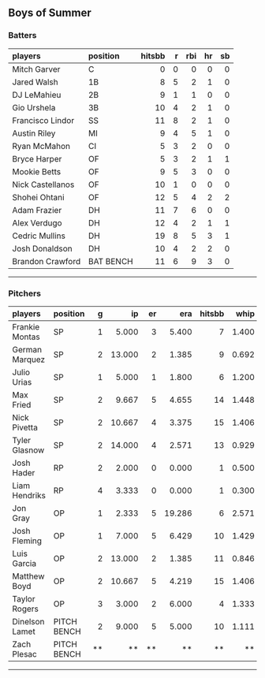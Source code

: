 ## Boys of Summer

### Batters

 
|players          |position  | hitsbb|  r| rbi| hr| sb| 
|:----------------|:---------|------:|--:|---:|--:|--:| 
|Mitch Garver     |C         |      0|  0|   0|  0|  0| 
|Jared Walsh      |1B        |      8|  5|   2|  1|  0| 
|DJ LeMahieu      |2B        |      9|  1|   1|  0|  0| 
|Gio Urshela      |3B        |     10|  4|   2|  1|  0| 
|Francisco Lindor |SS        |     11|  8|   2|  1|  0| 
|Austin Riley     |MI        |      9|  4|   5|  1|  0| 
|Ryan McMahon     |CI        |      5|  3|   2|  0|  0| 
|Bryce Harper     |OF        |      5|  3|   2|  1|  1| 
|Mookie Betts     |OF        |      9|  5|   3|  0|  0| 
|Nick Castellanos |OF        |     10|  1|   0|  0|  0| 
|Shohei Ohtani    |OF        |     12|  5|   4|  2|  2| 
|Adam Frazier     |DH        |     11|  7|   6|  0|  0| 
|Alex Verdugo     |DH        |     12|  4|   2|  1|  1| 
|Cedric Mullins   |DH        |     19|  8|   5|  3|  1| 
|Josh Donaldson   |DH        |     10|  4|   2|  2|  0| 
|Brandon Crawford |BAT BENCH |     11|  6|   9|  3|  0| 

* * *

### Pitchers

 
|players        |position    |  g|     ip| er|    era| hitsbb|  whip| so|  w| sv| 
|:--------------|:-----------|--:|------:|--:|------:|------:|-----:|--:|--:|--:| 
|Frankie Montas |SP          |  1|  5.000|  3|  5.400|      7| 1.400|  2|  1|  0| 
|German Marquez |SP          |  2| 13.000|  2|  1.385|      9| 0.692| 13|  1|  0| 
|Julio Urias    |SP          |  1|  5.000|  1|  1.800|      6| 1.200|  5|  1|  0| 
|Max Fried      |SP          |  2|  9.667|  5|  4.655|     14| 1.448| 11|  1|  0| 
|Nick Pivetta   |SP          |  2| 10.667|  4|  3.375|     15| 1.406| 15|  0|  0| 
|Tyler Glasnow  |SP          |  2| 14.000|  4|  2.571|     13| 0.929| 19|  1|  0| 
|Josh Hader     |RP          |  2|  2.000|  0|  0.000|      1| 0.500|  4|  0|  2| 
|Liam Hendriks  |RP          |  4|  3.333|  0|  0.000|      1| 0.300|  4|  1|  2| 
|Jon Gray       |OP          |  1|  2.333|  5| 19.286|      6| 2.571|  0|  0|  0| 
|Josh Fleming   |OP          |  1|  7.000|  5|  6.429|     10| 1.429|  2|  0|  0| 
|Luis Garcia    |OP          |  2| 13.000|  2|  1.385|     11| 0.846| 14|  2|  0| 
|Matthew Boyd   |OP          |  2| 10.667|  5|  4.219|     15| 1.406|  7|  1|  0| 
|Taylor Rogers  |OP          |  3|  3.000|  2|  6.000|      4| 1.333|  3|  0|  1| 
|Dinelson Lamet |PITCH BENCH |  2|  9.000|  5|  5.000|     10| 1.111| 12|  0|  0| 
|Zach Plesac    |PITCH BENCH | **|     **| **|     **|     **|    **| **| **| **| 


* * *


